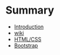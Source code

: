 # Summary

* [Introduction](README.md)
* [wiki](wiki.md)
* [HTML/CSS](htmlcss.md)
* [Bootstrap](bootstrap.md)

